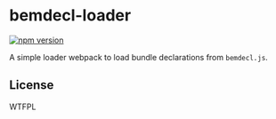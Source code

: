 # bemdecl-loader

[![npm version](http://img.shields.io/npm/v/bemdecl-loader.svg)](https://www.npmjs.org/package/bemdecl-loader)

A simple loader webpack to load bundle declarations from `bemdecl.js`.

## License

WTFPL
